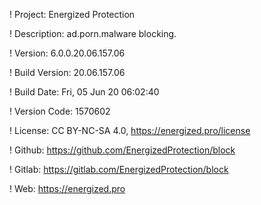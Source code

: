 ! Project: Energized Protection

! Description: ad.porn.malware blocking.

! Version: 6.0.0.20.06.157.06

! Build Version: 20.06.157.06

! Build Date: Fri, 05 Jun 20 06:02:40

! Version Code: 1570602

! License: CC BY-NC-SA 4.0, https://energized.pro/license

! Github: https://github.com/EnergizedProtection/block

! Gitlab: https://gitlab.com/EnergizedProtection/block


! Web: https://energized.pro
